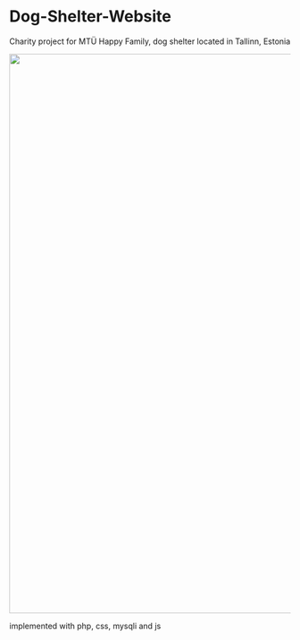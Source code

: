 # Dog-Shelter-Website
 
Charity project for MTÜ Happy Family, dog shelter located in Tallinn, Estonia

<p align="center">
 <img style="width:1000px;" src="https://github.com/aleksei-stsigartsov/local_storage/blob/master/dogshelter_site.gif" />
</p>

implemented with php, css, mysqli and js
